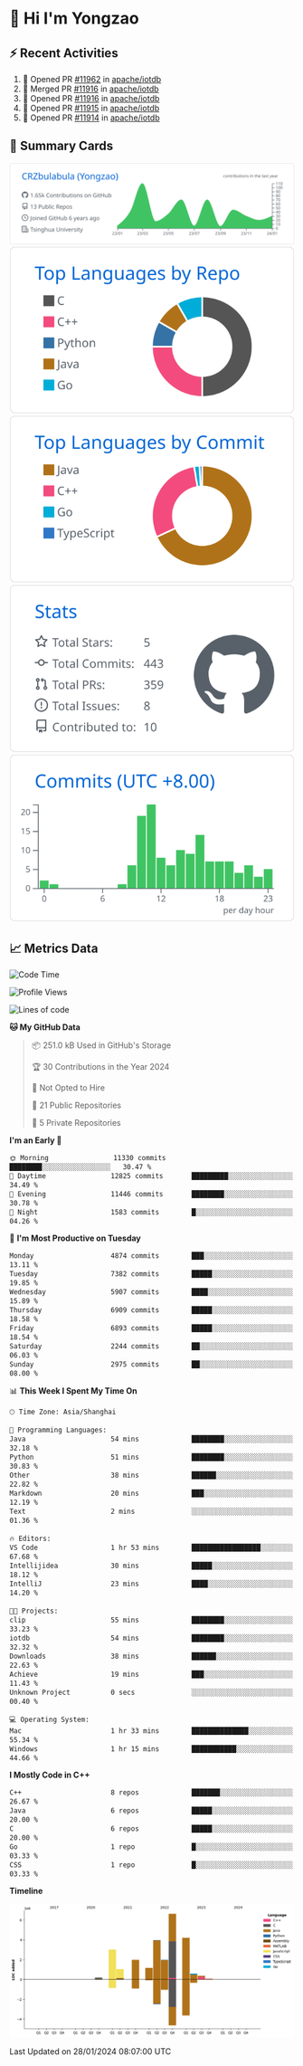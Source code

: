 # 👋 Hi I'm Yongzao

## ⚡ Recent Activities
<!--START_SECTION:activity-->
1. 💪 Opened PR [#11962](https://github.com/apache/iotdb/pull/11962) in [apache/iotdb](https://github.com/apache/iotdb)
2. 🎉 Merged PR [#11916](https://github.com/apache/iotdb/pull/11916) in [apache/iotdb](https://github.com/apache/iotdb)
3. 💪 Opened PR [#11916](https://github.com/apache/iotdb/pull/11916) in [apache/iotdb](https://github.com/apache/iotdb)
4. 💪 Opened PR [#11915](https://github.com/apache/iotdb/pull/11915) in [apache/iotdb](https://github.com/apache/iotdb)
5. 💪 Opened PR [#11914](https://github.com/apache/iotdb/pull/11914) in [apache/iotdb](https://github.com/apache/iotdb)
<!--END_SECTION:activity-->

## 🎑 Summary Cards

[![](https://raw.githubusercontent.com/CRZbulabula/CRZbulabula/main/profile-summary-card-output/github/0-profile-details.svg)](https://github.com/vn7n24fzkq/github-profile-summary-cards)
[![](https://raw.githubusercontent.com/CRZbulabula/CRZbulabula/main/profile-summary-card-output/github/1-repos-per-language.svg)](https://github.com/vn7n24fzkq/github-profile-summary-cards) [![](https://raw.githubusercontent.com/CRZbulabula/CRZbulabula/main/profile-summary-card-output/github/2-most-commit-language.svg)](https://github.com/vn7n24fzkq/github-profile-summary-cards)
[![](https://raw.githubusercontent.com/CRZbulabula/CRZbulabula/main/profile-summary-card-output/github/3-stats.svg)](https://github.com/vn7n24fzkq/github-profile-summary-cards) [![](https://raw.githubusercontent.com/CRZbulabula/CRZbulabula/main/profile-summary-card-output/github/4-productive-time.svg)](https://github.com/vn7n24fzkq/github-profile-summary-cards)

## 📈 Metrics Data

<!--START_SECTION:waka-->
![Code Time](http://img.shields.io/badge/Code%20Time-550%20hrs%2016%20mins-blue)

![Profile Views](http://img.shields.io/badge/Profile%20Views-0-blue)

![Lines of code](https://img.shields.io/badge/From%20Hello%20World%20I%27ve%20Written-25.1%20million%20lines%20of%20code-blue)

**🐱 My GitHub Data** 

> 📦 251.0 kB Used in GitHub's Storage 
 > 
> 🏆 30 Contributions in the Year 2024
 > 
> 🚫 Not Opted to Hire
 > 
> 📜 21 Public Repositories 
 > 
> 🔑 5 Private Repositories 
 > 
**I'm an Early 🐤** 

```text
🌞 Morning                11330 commits       ████████░░░░░░░░░░░░░░░░░   30.47 % 
🌆 Daytime                12825 commits       █████████░░░░░░░░░░░░░░░░   34.49 % 
🌃 Evening                11446 commits       ████████░░░░░░░░░░░░░░░░░   30.78 % 
🌙 Night                  1583 commits        █░░░░░░░░░░░░░░░░░░░░░░░░   04.26 % 
```
📅 **I'm Most Productive on Tuesday** 

```text
Monday                   4874 commits        ███░░░░░░░░░░░░░░░░░░░░░░   13.11 % 
Tuesday                  7382 commits        █████░░░░░░░░░░░░░░░░░░░░   19.85 % 
Wednesday                5907 commits        ████░░░░░░░░░░░░░░░░░░░░░   15.89 % 
Thursday                 6909 commits        █████░░░░░░░░░░░░░░░░░░░░   18.58 % 
Friday                   6893 commits        █████░░░░░░░░░░░░░░░░░░░░   18.54 % 
Saturday                 2244 commits        ██░░░░░░░░░░░░░░░░░░░░░░░   06.03 % 
Sunday                   2975 commits        ██░░░░░░░░░░░░░░░░░░░░░░░   08.00 % 
```


📊 **This Week I Spent My Time On** 

```text
🕑︎ Time Zone: Asia/Shanghai

💬 Programming Languages: 
Java                     54 mins             ████████░░░░░░░░░░░░░░░░░   32.18 % 
Python                   51 mins             ████████░░░░░░░░░░░░░░░░░   30.83 % 
Other                    38 mins             ██████░░░░░░░░░░░░░░░░░░░   22.82 % 
Markdown                 20 mins             ███░░░░░░░░░░░░░░░░░░░░░░   12.19 % 
Text                     2 mins              ░░░░░░░░░░░░░░░░░░░░░░░░░   01.36 % 

🔥 Editors: 
VS Code                  1 hr 53 mins        █████████████████░░░░░░░░   67.68 % 
Intellijidea             30 mins             █████░░░░░░░░░░░░░░░░░░░░   18.12 % 
IntelliJ                 23 mins             ████░░░░░░░░░░░░░░░░░░░░░   14.20 % 

🐱‍💻 Projects: 
clip                     55 mins             ████████░░░░░░░░░░░░░░░░░   33.23 % 
iotdb                    54 mins             ████████░░░░░░░░░░░░░░░░░   32.32 % 
Downloads                38 mins             ██████░░░░░░░░░░░░░░░░░░░   22.63 % 
Achieve                  19 mins             ███░░░░░░░░░░░░░░░░░░░░░░   11.43 % 
Unknown Project          0 secs              ░░░░░░░░░░░░░░░░░░░░░░░░░   00.40 % 

💻 Operating System: 
Mac                      1 hr 33 mins        ██████████████░░░░░░░░░░░   55.34 % 
Windows                  1 hr 15 mins        ███████████░░░░░░░░░░░░░░   44.66 % 
```

**I Mostly Code in C++** 

```text
C++                      8 repos             ███████░░░░░░░░░░░░░░░░░░   26.67 % 
Java                     6 repos             █████░░░░░░░░░░░░░░░░░░░░   20.00 % 
C                        6 repos             █████░░░░░░░░░░░░░░░░░░░░   20.00 % 
Go                       1 repo              █░░░░░░░░░░░░░░░░░░░░░░░░   03.33 % 
CSS                      1 repo              █░░░░░░░░░░░░░░░░░░░░░░░░   03.33 % 
```



**Timeline**

![Lines of Code chart](https://raw.githubusercontent.com/CRZbulabula/CRZbulabula/main/assets/bar_graph.png)


 Last Updated on 28/01/2024 08:07:00 UTC
<!--END_SECTION:waka-->

